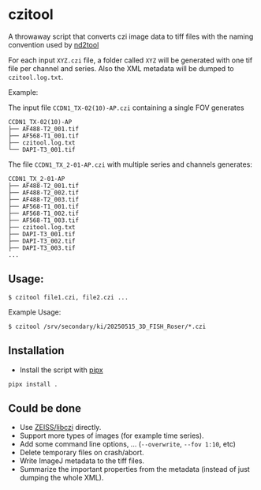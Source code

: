 # czitool

A throwaway script that converts czi image data to tiff files with the
naming convention used by
[nd2tool](https://www.github.com/elgw/nd2tool)

For each input `XYZ.czi` file, a folder called `XYZ` will be generated
with one tif file per channel and series. Also the XML metadata will
be dumped to `czitool.log.txt`.

Example:

The input file `CCDN1_TX-02(10)-AP.czi` containing a single FOV generates

``` shell
CCDN1_TX-02(10)-AP
├── AF488-T2_001.tif
├── AF568-T1_001.tif
├── czitool.log.txt
└── DAPI-T3_001.tif
```

The file `CCDN1_TX_2-01-AP.czi` with multiple series and channels generates:

``` shell
CCDN1_TX_2-01-AP
├── AF488-T2_001.tif
├── AF488-T2_002.tif
├── AF488-T2_003.tif
├── AF568-T1_001.tif
├── AF568-T1_002.tif
├── AF568-T1_003.tif
├── czitool.log.txt
├── DAPI-T3_001.tif
├── DAPI-T3_002.tif
├── DAPI-T3_003.tif
...
```

## Usage:

`$ czitool file1.czi, file2.czi ...`

Example Usage:

`$ czitool /srv/secondary/ki/20250515_3D_FISH_Roser/*.czi`

## Installation

- Install the script with [pipx](https://github.com/pypa/pipx)

``` shell
pipx install .
```

## Could be done

- Use
  [ZEISS/libczi](https://github.com/ZEISS/libczi) directly.
- Support more types of images (for example time series).
- Add some command line options, ... (`--overwrite`, `--fov 1:10`, etc)
- Delete temporary files on crash/abort.
- Write ImageJ metadata to the tiff files.
- Summarize the important properties from the metadata (instead of
  just dumping the whole XML).
